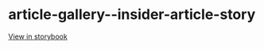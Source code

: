 # article-gallery--insider-article-story

[View in storybook](https://raw.githack.com/Independent-Digital-News-and-Media-Ltd/standard-pwamp-sb/PR-710-sb/index.html?path=/story/article-gallery--insider-article-story)